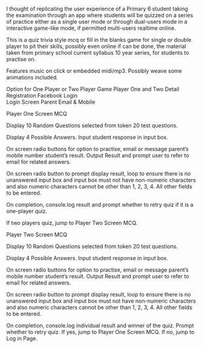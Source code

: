I thought of replicating the user experience of a Primary 6 student taking the examination through an app where students will be quizzed on a series of practice either as a single user mode or through dual-users mode in a interactive game-like mode, if permitted multi-users realtime online.

This is a quiz trivia style mcq or fill in the blanks game for single or double player to pit their skills, possibly even online if can be done, the material taken from primary school current syllabus 10 year series, for students to practise on.

Features music on click or embedded midi/mp3.
Possibly weave some animations included.

Option for One Player or Two Player Game
Player One and Two Detail Registration
Facebook Login  
Login Screen
Parent Email & Mobile

Player One Screen MCQ

Display 10 Random Questions selected from token 20 test questions.

Display 4 Possible Answers.  Input student response in input box.

On screen radio buttons for option to practise, email or message parent’s mobile number student’s result.
Output Result and prompt user to refer to email for related answers.   

On screen radio button to prompt display result, loop to ensure there is no unanswered input box and input box must not have non-numeric characters and also numeric characters cannot be other than 1, 2, 3, 4.  All other fields to be entered.

On completion, console.log result and prompt whether to retry quiz if it is a one-player quiz.

If two players quiz, jump to Player Two Screen MCQ.


Player Two Screen MCQ

Display 10 Random Questions selected from token 20 test questions.

Display 4 Possible Answers.  Input student response in input box.

On screen radio buttons for option to practise, email or message parent’s mobile number student’s result.
Output Result and prompt user to refer to email for related answers.   

On screen radio button to prompt display result, loop to ensure there is no unanswered input box and input box must not have non-numeric characters and also numeric characters cannot be other than 1, 2, 3, 4.  All other fields to be entered.

On completion, console.log individual result and winner of the quiz.  Prompt whether to retry quiz.  If yes, jump to Player One Screen MCQ.  If no, jump to Log in Page.
